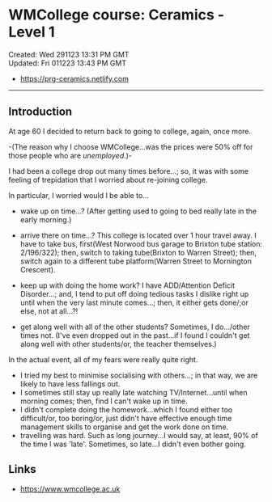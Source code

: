 # WMCollege course: Ceramics - Level 1 

Created: Wed 291123 13:31 PM GMT  
Updated: Fri 011223 13:43 PM GMT

- https://prg-ceramics.netlify.com  

-----

## Introduction

At age 60 I decided to return back to going to college, again, once more.  

-(The reason why I choose WMCollege...was the prices were 50% off for those people who are *unemployed*.)-  

I had been a college drop out many times before...; so, it was with some feeling of trepidation that I worried about re-joining college.  



In particular, I worried would I be able to...  

- wake up on time...? (After getting used to going to bed really late in the early morning.)  

- arrive there on time...? This college is located over 1 hour travel away. I have to take bus, first(West Norwood bus garage to Brixton tube station: 2/196/322); then, switch to taking tube(Brixton to Warren Street); then, switch again to a different tube platform(Warren Street to Mornington Crescent).   

- keep up with doing the home work? I have ADD/Attention Deficit Disorder...; and, I tend to put off doing tedious tasks I dislike right up until when the very last minute comes...; then, it either gets done/;or else, not at all...?!  

- get along well with all of the other students? Sometimes, I do.../other times not. (I've even dropped out in the past...if I found I couldn't get along well with other students/or, the teacher themselves.)  



In the actual event, all of my fears were really quite right.   

- I tried my best to minimise socialising with others...; in that way, we are likely to have less fallings out.  
- I sometimes still stay up really late watching TV/Internet...until when morning comes; then, find I can't wake up in time.  
- I didn't complete doing the homework...which I found either too difficult/or, too boring/or, just didn't have effective enough time management skills to organise and get the work done on time.  
- travelling was hard. Such as long journey...I would say, at least, 90% of the time I was 'late'. Sometimes, so late...I didn't even bother going.  

## Links

- https://www.wmcollege.ac.uk  
